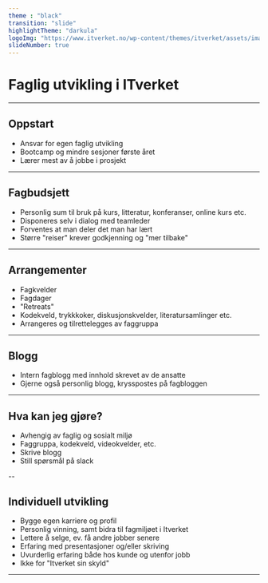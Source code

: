```yaml
---
theme : "black"
transition: "slide"
highlightTheme: "darkula"
logoImg: "https://www.itverket.no/wp-content/themes/itverket/assets/images/logo.png"
slideNumber: true
---
```


# Faglig utvikling i ITverket

---

## Oppstart

* Ansvar for egen faglig utvikling
* Bootcamp og mindre sesjoner første året
* Lærer mest av å jobbe i prosjekt

---

## Fagbudsjett
* Personlig sum til bruk på kurs, litteratur, konferanser, online kurs etc.
* Disponeres selv i dialog med teamleder
* Forventes at man deler det man har lært
* Større "reiser" krever godkjenning og "mer tilbake"

---

## Arrangementer
* Fagkvelder
* Fagdager
* "Retreats"
* Kodekveld, trykkkoker, diskusjonskvelder, literatursamlinger etc.
* Arrangeres og tilrettelegges av faggruppa

---

## Blogg
* Intern fagblogg med innhold skrevet av de ansatte
* Gjerne også personlig blogg, krysspostes på fagbloggen

---

## Hva kan jeg gjøre?
* Avhengig av faglig og sosialt miljø
* Faggruppa, kodekveld, videokvelder, etc.
* Skrive blogg
* Still spørsmål på slack

--


## Individuell utvikling
* Bygge egen karriere og profil
* Personlig vinning, samt bidra til fagmiljøet i Itverket
* Lettere å selge, ev. få andre jobber senere
* Erfaring med presentasjoner og/eller skriving
* Uvurderlig erfaring både hos kunde og utenfor jobb
* Ikke for "Itverket sin skyld"


---